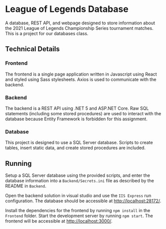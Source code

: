 # League of Legends Database
A database, REST API, and webpage designed to store information about the 2021 League of Legends Championship Series tournament matches. This is a project for our databases class.

## Technical Details
### Frontend
The frontend is a single page application written in Javascript using React and styled using Sass stylesheets. Axios is used to communicate with the backend.
### Backend
The backend is a REST API using .NET 5 and ASP.NET Core. Raw SQL statements (including some stored procedures) are used to interact with the database because Entity Framework is forbidden for this assignment.
### Database
This project is designed to use a SQL Server database. Scripts to create tables, insert static data, and create stored procedures are included.

## Running
Setup a SQL Server database using the provided scripts, and enter the database information into a `Backend/Secrets.ini` file as described by the README in `Backend`.

Open the backend solution in visual studio and use the `IIS Express` run configuration. The database should be accessible at [http://localhost:28172/](http://localhost:28172/).

Install the dependencies for the frontend by running `npm install` in the `Frontend` folder. Start the development server by running `npm start`. The frontend will be accessible at [http://localhost:3000/](http://localhost:3000/).
